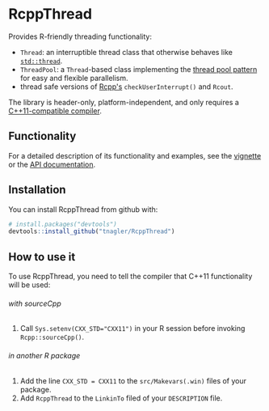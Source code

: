 # RcppThread

Provides R-friendly threading functionality: 

  * `Thread`: an interruptible thread class that otherwise behaves like 
   [`std::thread`](http://en.cppreference.com/w/cpp/thread/thread).
  * `ThreadPool`: a `Thread`-based class implementing the [thread pool
    pattern](https://en.wikipedia.org/wiki/Thread_pool) for easy and flexible
    parallelism.
  * thread safe versions of [Rcpp's](http://www.rcpp.org/)
    `checkUserInterrupt()` and `Rcout`.

The library is header-only, platform-independent, and only 
requires a 
[C++11-compatible compiler](http://en.cppreference.com/w/cpp/compiler_support#cpp11).

## Functionality

For a detailed description of its functionality and examples, see the 
[vignette](https://github.com/tnagler/RcppThread/blob/master/vignettes/RcppThread.Rmd)
or the [API documentation](/https://tnagler.github.io/RcppThread/).

## Installation

You can install RcppThread from github with:

``` r
# install.packages("devtools")
devtools::install_github("tnagler/RcppThread")
```

## How to use it

To use RcppThread, you need to tell the compiler that C++11 functionality will
be used:

###### with sourceCpp

1. Call `Sys.setenv(CXX_STD="CXX11")` in your R session before invoking `Rcpp::sourceCpp()`.

###### in another R package

1. Add the line `CXX_STD = CXX11` to the `src/Makevars(.win)` files of your package.
2. Add `RcppThread` to the `LinkinTo` filed of your `DESCRIPTION` file.

